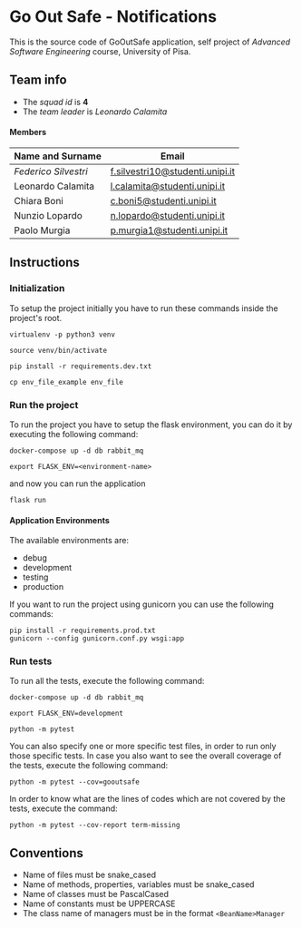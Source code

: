 # Go Out Safe - Notifications

This is the source code of GoOutSafe application, self
project of *Advanced Software Engineering* course,
University of Pisa.
 
## Team info

- The *squad id* is **4**
- The *team leader* is *Leonardo Calamita*

#### Members

|Name and Surname    | Email                         |
|--------------------|-------------------------------|
|*Federico Silvestri*|f.silvestri10@studenti.unipi.it|
|Leonardo Calamita   |l.calamita@studenti.unipi.it   |
|Chiara Boni         |c.boni5@studenti.unipi.it      |
|Nunzio Lopardo      |n.lopardo@studenti.unipi.it    |
|Paolo Murgia        |p.murgia1@studenti.unipi.it    |


## Instructions

### Initialization

To setup the project initially you have to run these commands
inside the project's root.

`virtualenv -p python3 venv`

`source venv/bin/activate`

`pip install -r requirements.dev.txt`

`cp env_file_example env_file`

### Run the project

To run the project you have to setup the flask environment,
you can do it by executing the following command:

`docker-compose up -d db rabbit_mq`

`export FLASK_ENV=<environment-name>`

and now you can run the application

`flask run`


#### Application Environments

The available environments are:

- debug
- development
- testing
- production

If you want to run the project using gunicorn you can
use the following commands:

```shell script
pip install -r requirements.prod.txt
gunicorn --config gunicorn.conf.py wsgi:app
```

### Run tests

To run all the tests, execute the following command:

`docker-compose up -d db rabbit_mq`

`export FLASK_ENV=development`

`python -m pytest`

You can also specify one or more specific test files, in order to run only those specific tests.
In case you also want to see the overall coverage of the tests, execute the following command:

`python -m pytest --cov=gooutsafe`

In order to know what are the lines of codes which are not covered by the tests, execute the command:

`python -m pytest --cov-report term-missing`

## Conventions

- Name of files must be snake_cased
- Name of methods, properties, variables must be snake_cased
- Name of classes must be PascalCased 
- Name of constants must be UPPERCASE 
- The class name of managers must be in the format `<BeanName>Manager`
